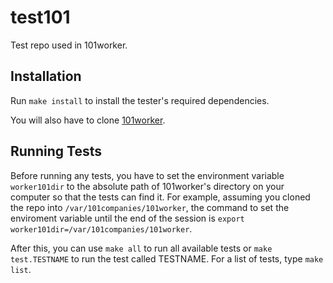test101
=======

Test repo used in 101worker.

Installation
------------

Run `make install` to install the tester's required dependencies.

You will also have to clone [101worker](https://github.com/101companies/101worker).

Running Tests
-------------

Before running any tests, you have to set the environment variable `worker101dir` to the absolute path of 101worker's directory on your computer so that the tests can find it. For example, assuming you cloned the repo into `/var/101companies/101worker`, the command to set the enviroment variable until the end of the session is `export worker101dir=/var/101companies/101worker`.

After this, you can use `make all` to run all available tests or `make test.TESTNAME` to run the test called TESTNAME. For a list of tests, type `make list`.
